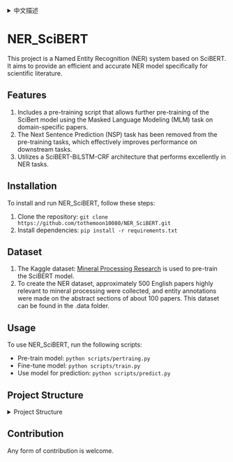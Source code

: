 <details>
<summary>中文描述</summary>

# NER_SciBERT

本项目是一个基于 SciBERT 的命名实体识别（NER）系统。它旨在提供一个高效、准确的NER模型，专门针对科学文献。

## 特点
1. 包含预训练脚本允许在专业领域论文上使用掩码语言建模(MLM)任务进一步预训练SciBert模型。
2. 从预训练任务中移除了下一句预测(NSP)，这会有效提高下流任务的性能。
3. 采用SciBERT-BiLSTM-CRF架构在NER任务中表现出色。
	
## 安装
要安装和运行 NER_SciBERT，请按照以下步骤操作：
1. 克隆仓库：`git clone https://github.com/tothemoon10080/NER_SciBERT.git`
2. 安装依赖：`pip install -r requirements.txt`

## 数据集
1. 使用了Kaggle数据集：[Mineral Processing Research](https://www.kaggle.com/datasets/tothemoon08/dataset-of-papers-in-mineral-processing
) 来预训练SciBERT模型
2. 为了创建 NER 数据集，收集了约500篇与矿物加工高度相关的英文论文，对其中约100篇论文的摘要部分进行了实体标注。此数据集可在.data文件夹下找到。

## 使用
要使用 NER_SciBERT，运行以下脚本：
- 预训练模型：`python scripts/pertraing.py`
- 微调模型：`python scripts/train.py`
- 使用模型预测：`python scripts/predict.py`

## 项目结构
<details>
<summary>项目结构</summary>

- NER_SciBERT/
  - data/
    - MLM/
    - NER/
  - src/
    - models/
      	- torchcrf/
    - data/
      - preprocess.py/
    - utils/
  - scripts/
    - train.py
    - pertraing.py
    - predict.py
  - requirements.txt
  - README.md

</details>

## 贡献
欢迎任何形式的贡献。

</details>

# NER_SciBERT
This project is a Named Entity Recognition (NER) system based on SciBERT. It aims to provide an efficient and accurate NER model specifically for scientific literature.

## Features
1. Includes a pre-training script that allows further pre-training of the SciBert model using the Masked Language Modeling (MLM) task on domain-specific papers.
2. The Next Sentence Prediction (NSP) task has been removed from the pre-training tasks, which effectively improves performance on downstream tasks.
3. Utilizes a SciBERT-BiLSTM-CRF architecture that performs excellently in NER tasks.

## Installation
To install and run NER_SciBERT, follow these steps:
1. Clone the repository: `git clone https://github.com/tothemoon10080/NER_SciBERT.git`
2. Install dependencies: `pip install -r requirements.txt`

## Dataset
1. The Kaggle dataset: [Mineral Processing Research](https://www.kaggle.com/datasets/tothemoon08/dataset-of-papers-in-mineral-processing) is used to pre-train the SciBERT model.
2. To create the NER dataset, approximately 500 English papers highly relevant to mineral processing were collected, and entity annotations were made on the abstract sections of about 100 papers. This dataset can be found in the .data folder.

## Usage
To use NER_SciBERT, run the following scripts:
- Pre-train model: `python scripts/pertraing.py`
- Fine-tune model: `python scripts/train.py`
- Use model for prediction: `python scripts/predict.py`

## Project Structure
<details>
<summary>Project Structure</summary>

- NER_SciBERT/
  - data/
    - MLM/
    - NER/
  - src/
    - models/
      	- torchcrf/
    - data/
      - preprocess.py/
    - utils/
  - scripts/
    - train.py
    - pertraing.py
    - predict.py
  - requirements.txt
  - README.md

</details>

## Contribution
Any form of contribution is welcome.


